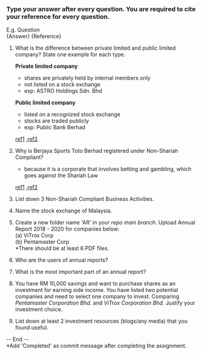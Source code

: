### Type your answer after every question. You are required to cite your reference for every question.

E.g. Question <br>
{Answer} {Reference}

1. What is the difference between private limited and public limited company? State one example for each type.
   
   **Private limited company**
   - shares are privately held by internal members only
   - not listed on a stock exchange
   - exp: ASTRO Holdings Sdn. Bhd
   
   **Public limited company**
   - listed on a recognized stock exchange
   - stocks are traded publicly
   - exp: Public Bank Berhad

   [ref1](https://www.paulhypepage.my/what-is-a-private-limited-company-in-malaysia/)
,[ref2](https://keydifferences.com/difference-between-public-company-and-private-company.html)

2. Why is Berjaya Sports Toto Berhad registered under Non-Shariah Compliant?
   - because it is a corporate that involves betting and gambling, which goes against the Shariah Law
  
   [ref1](https://av.sc.com/my/content/docs/Non-Syariah-Compliant-Business-Activities_ref.pdf)
,[ref2](https://www.berjaya.com/berjaya-sports-toto/corporate-profile.php)

3. List down 3 Non-Shariah Compliant Business Activities. 

4. Name the stock exchange of Malaysia.

5. Create a new folder name 'AR' in your _repo main branch_. Upload Annual Report 2018 - 2020 for companies below: <br>
(a) ViTrox Corp <br>
(b) Pentamaster Corp <br> 
*There should be at least 6 PDF files. <br>

6. Who are the users of annual reports?

7. What is the most important part of an annual report?

8. You have RM 10,000 savings and want to purchase shares as an investment for earning side income. 
You have listed two potential companies and need to select one company to invest. 
Comparing _Pentamaster Corporation Bhd._ and _ViTrox Corporation Bhd._ Justify your investment choice.

9. List down at least 2 investment resources (blogs/any media) that you found useful.

-- End -- <br>
*Add 'Completed' as commit message after completing the assignment.
